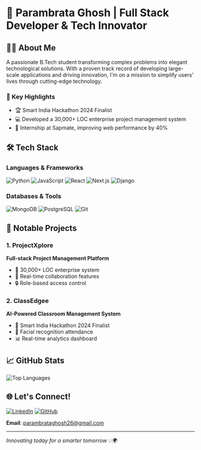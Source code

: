 # 🚀 Parambrata Ghosh | Full Stack Developer & Tech Innovator

## 👨‍💻 About Me

A passionate B.Tech student transforming complex problems into elegant technological solutions. With a proven track record of developing large-scale applications and driving innovation, I'm on a mission to simplify users' lives through cutting-edge technology.

### 🌟 Key Highlights
- 🏆 Smart India Hackathon 2024 Finalist
- 💻 Developed a 30,000+ LOC enterprise project management system
- 🚀 Internship at Sapmate, improving web performance by 40%

## 🛠 Tech Stack

### Languages & Frameworks
![Python](https://img.shields.io/badge/Python-3776AB?style=for-the-badge&logo=python&logoColor=white)
![JavaScript](https://img.shields.io/badge/JavaScript-F7DF1E?style=for-the-badge&logo=javascript&logoColor=black)
![React](https://img.shields.io/badge/React-20232A?style=for-the-badge&logo=react&logoColor=61DAFB)
![Next.js](https://img.shields.io/badge/Next.js-000000?style=for-the-badge&logo=nextdotjs&logoColor=white)
![Django](https://img.shields.io/badge/Django-092E20?style=for-the-badge&logo=django&logoColor=white)

### Databases & Tools
![MongoDB](https://img.shields.io/badge/MongoDB-4EA94B?style=for-the-badge&logo=mongodb&logoColor=white)
![PostgreSQL](https://img.shields.io/badge/PostgreSQL-316192?style=for-the-badge&logo=postgresql&logoColor=white)
![Git](https://img.shields.io/badge/Git-F05032?style=for-the-badge&logo=git&logoColor=white)

## 🚀 Notable Projects

### 1. ProjectXplore
**Full-stack Project Management Platform**
- 🔧 30,000+ LOC enterprise system
- 🤝 Real-time collaboration features
- 🔒 Role-based access control

### 2. ClassEdgee
**AI-Powered Classroom Management System**
- 🧠 Smart India Hackathon 2024 Finalist
- 📸 Facial recognition attendance
- 📊 Real-time analytics dashboard

## 📈 GitHub Stats


![Top Languages](https://github-readme-stats.vercel.app/api/top-langs/?username=param2610-cloud&layout=compact&theme=radical)

## 🌐 Let's Connect!

[![LinkedIn](https://img.shields.io/badge/LinkedIn-0077B5?style=for-the-badge&logo=linkedin&logoColor=white)](https://www.linkedin.com/in/parambrataghosh)
[![GitHub](https://img.shields.io/badge/GitHub-100000?style=for-the-badge&logo=github&logoColor=white)](https://github.com/param2610-cloud)

**Email**: parambrataghosh26@gmail.com

---

*Innovating today for a smarter tomorrow* 💡🌍